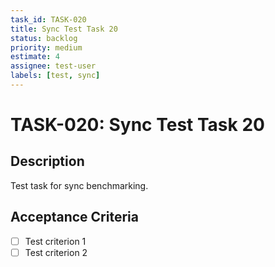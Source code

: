 ```yaml
---
task_id: TASK-020
title: Sync Test Task 20
status: backlog
priority: medium
estimate: 4
assignee: test-user
labels: [test, sync]
---
```


# TASK-020: Sync Test Task 20

## Description
Test task for sync benchmarking.

## Acceptance Criteria
- [ ] Test criterion 1
- [ ] Test criterion 2
